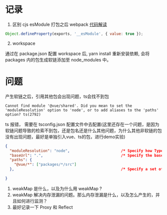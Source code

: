 # 记录

1. 区别 cjs esModule 打包之后 webpack [代码解读](https://www.cnblogs.com/websiteblogs/p/14409719.html)

```javascript
Object.defineProperty(exports, '__esModule', { value: true });
```

2. workspace

通过在 package.json 配置 workspace 后, yarn install 重新安装依赖, 会将 packages 内的包生成软链添加至 node_modules 中。

# 问题

产生软链之后，引用其他包会出现问题，ts会找不到包
```
Cannot find module '@vue/shared'. Did you mean to set the 'moduleResolution' option to 'node', or to add aliases to the 'paths' option? ts(2792)
```

ts 报错， 需要在 tsconfig.json 配置文件中去配置(这里还存在一个问题，是因为软链问题导致的检索不到包，还是包名还是什么其他问题，为什么其他非软链的包没有出现问题，最好是单独引入vue、ts的包，进行demo实验)

```json
{
  "moduleResolution": "node",                       /* Specify how TypeScript looks up a file from a given module specifier. */
  "baseUrl": ".",                                   /* Specify the base directory to resolve non-relative module names. */
  "paths": {
    "@vue/*": ["packages/*/src"]
  },                                                /* Specify a set of entries that re-map imports to additional lookup locations. */
    
}
```


1. weakMap 是什么，以及为什么用 weakMap ? 
2. weakMap 解决内存泄漏的问题。那么内存泄漏是什么，以及怎么产生的，并且如何进行监测？
3. 最好记录一下 Proxy 和 Reflect